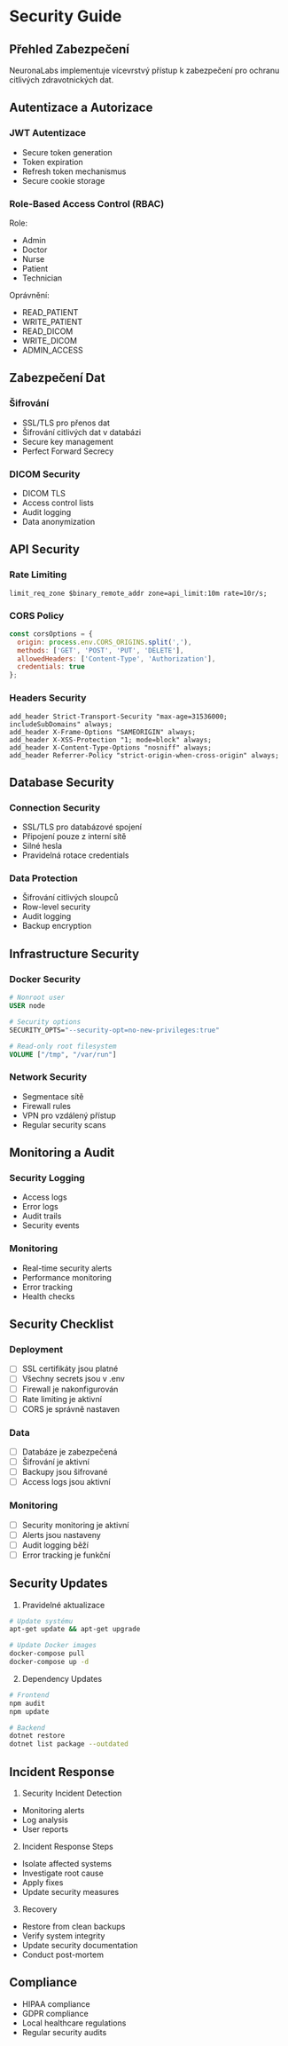 # Security Guide

## Přehled Zabezpečení

NeuronaLabs implementuje vícevrstvý přístup k zabezpečení pro ochranu citlivých zdravotnických dat.

## Autentizace a Autorizace

### JWT Autentizace
- Secure token generation
- Token expiration
- Refresh token mechanismus
- Secure cookie storage

### Role-Based Access Control (RBAC)
Role:
- Admin
- Doctor
- Nurse
- Patient
- Technician

Oprávnění:
- READ_PATIENT
- WRITE_PATIENT
- READ_DICOM
- WRITE_DICOM
- ADMIN_ACCESS

## Zabezpečení Dat

### Šifrování
- SSL/TLS pro přenos dat
- Šifrování citlivých dat v databázi
- Secure key management
- Perfect Forward Secrecy

### DICOM Security
- DICOM TLS
- Access control lists
- Audit logging
- Data anonymization

## API Security

### Rate Limiting
```nginx
limit_req_zone $binary_remote_addr zone=api_limit:10m rate=10r/s;
```

### CORS Policy
```javascript
const corsOptions = {
  origin: process.env.CORS_ORIGINS.split(','),
  methods: ['GET', 'POST', 'PUT', 'DELETE'],
  allowedHeaders: ['Content-Type', 'Authorization'],
  credentials: true
};
```

### Headers Security
```nginx
add_header Strict-Transport-Security "max-age=31536000; includeSubDomains" always;
add_header X-Frame-Options "SAMEORIGIN" always;
add_header X-XSS-Protection "1; mode=block" always;
add_header X-Content-Type-Options "nosniff" always;
add_header Referrer-Policy "strict-origin-when-cross-origin" always;
```

## Database Security

### Connection Security
- SSL/TLS pro databázové spojení
- Připojení pouze z interní sítě
- Silné hesla
- Pravidelná rotace credentials

### Data Protection
- Šifrování citlivých sloupců
- Row-level security
- Audit logging
- Backup encryption

## Infrastructure Security

### Docker Security
```dockerfile
# Nonroot user
USER node

# Security options
SECURITY_OPTS="--security-opt=no-new-privileges:true"

# Read-only root filesystem
VOLUME ["/tmp", "/var/run"]
```

### Network Security
- Segmentace sítě
- Firewall rules
- VPN pro vzdálený přístup
- Regular security scans

## Monitoring a Audit

### Security Logging
- Access logs
- Error logs
- Audit trails
- Security events

### Monitoring
- Real-time security alerts
- Performance monitoring
- Error tracking
- Health checks

## Security Checklist

### Deployment
- [ ] SSL certifikáty jsou platné
- [ ] Všechny secrets jsou v .env
- [ ] Firewall je nakonfigurován
- [ ] Rate limiting je aktivní
- [ ] CORS je správně nastaven

### Data
- [ ] Databáze je zabezpečená
- [ ] Šifrování je aktivní
- [ ] Backupy jsou šifrované
- [ ] Access logs jsou aktivní

### Monitoring
- [ ] Security monitoring je aktivní
- [ ] Alerts jsou nastaveny
- [ ] Audit logging běží
- [ ] Error tracking je funkční

## Security Updates

1. Pravidelné aktualizace
```bash
# Update systému
apt-get update && apt-get upgrade

# Update Docker images
docker-compose pull
docker-compose up -d
```

2. Dependency Updates
```bash
# Frontend
npm audit
npm update

# Backend
dotnet restore
dotnet list package --outdated
```

## Incident Response

1. Security Incident Detection
- Monitoring alerts
- Log analysis
- User reports

2. Incident Response Steps
- Isolate affected systems
- Investigate root cause
- Apply fixes
- Update security measures

3. Recovery
- Restore from clean backups
- Verify system integrity
- Update security documentation
- Conduct post-mortem

## Compliance

- HIPAA compliance
- GDPR compliance
- Local healthcare regulations
- Regular security audits
